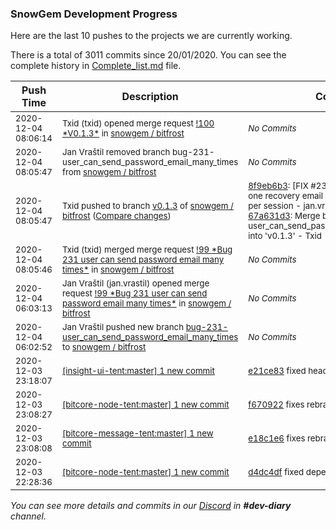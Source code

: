 
### SnowGem Development Progress

Here are the last 10 pushes to the projects we are currently working.

There is a total of 3011 commits since 20/01/2020. You can see the complete history in
 [Complete_list.md](Complete_list.md) file.

| Push Time | Description | Commits |
| --- | --- | --- |
| <sub>2020-12-04 08:06:14</sub> | <sub>Txid (txid) opened merge request [\!100 \*V0\.1\.3\*](https://gitlab.com/snowgem/bitfrost/-/merge_requests/100) in [snowgem / bitfrost](https://gitlab.com/snowgem/bitfrost)</sub> | <sub>_No Commits_</sub> |
| <sub>2020-12-04 08:05:47</sub> | <sub>Jan Vraštil removed branch bug-231-user_can_send_password_email_many_times from [snowgem / bitfrost](https://gitlab.com/snowgem/bitfrost)</sub> | <sub>_No Commits_</sub> |
| <sub>2020-12-04 08:05:47</sub> | <sub>Txid pushed to branch [v0\.1\.3](https://gitlab.com/snowgem/bitfrost/commits/v0.1.3) of [snowgem / bitfrost](https://gitlab.com/snowgem/bitfrost) ([Compare changes](https://gitlab.com/snowgem/bitfrost/compare/4d6c0811c7380fc6a1232cb6d32e1f5a1dc5ef9f...67a631d335aac1c1c9b4535dc6d48c9c7e91234a))</sub> | <sub>[8f9eb6b3](https://gitlab.com/snowgem/bitfrost/-/commit/8f9eb6b36fc34eaa74619693badfa77dac8eab57): [FIX #231] User can send only one recovery email at once but multiple time per session - jan.vrastil<br>[67a631d3](https://gitlab.com/snowgem/bitfrost/-/commit/67a631d335aac1c1c9b4535dc6d48c9c7e91234a): Merge branch 'bug-231-user_can_send_password_email_many_times' into 'v0.1.3' - Txid</sub> |
| <sub>2020-12-04 08:05:46</sub> | <sub>Txid (txid) merged merge request [\!99 \*Bug 231 user can send password email many times\*](https://gitlab.com/snowgem/bitfrost/-/merge_requests/99) in [snowgem / bitfrost](https://gitlab.com/snowgem/bitfrost)</sub> | <sub>_No Commits_</sub> |
| <sub>2020-12-04 06:03:13</sub> | <sub>Jan Vraštil (jan.vrastil) opened merge request [\!99 \*Bug 231 user can send password email many times\*](https://gitlab.com/snowgem/bitfrost/-/merge_requests/99) in [snowgem / bitfrost](https://gitlab.com/snowgem/bitfrost)</sub> | <sub>_No Commits_</sub> |
| <sub>2020-12-04 06:02:52</sub> | <sub>Jan Vraštil pushed new branch [bug\-231\-user\_can\_send\_password\_email\_many\_times](https://gitlab.com/snowgem/bitfrost/commits/bug-231-user_can_send_password_email_many_times) to [snowgem / bitfrost](https://gitlab.com/snowgem/bitfrost)</sub> | <sub>_No Commits_</sub> |
| <sub>2020-12-03 23:18:07</sub> | <sub>[[insight-ui-tent:master] 1 new commit](https://github.com/TENTOfficial/insight-ui-tent/commit/e21ce8325e744c551886642d572fc9db0542aa61)</sub> | <sub>[e21ce83](https://github.com/TENTOfficial/insight-ui-tent/commit/e21ce8325e744c551886642d572fc9db0542aa61) fixed header - ciripel</sub> |
| <sub>2020-12-03 23:08:27</sub> | <sub>[[bitcore-node-tent:master] 1 new commit](https://github.com/TENTOfficial/bitcore-node-tent/commit/f67092269b80c3d11c0d66148c5752f2e0bf0447)</sub> | <sub>[f670922](https://github.com/TENTOfficial/bitcore-node-tent/commit/f67092269b80c3d11c0d66148c5752f2e0bf0447) fixes rebranding - ciripel</sub> |
| <sub>2020-12-03 23:08:08</sub> | <sub>[[bitcore-message-tent:master] 1 new commit](https://github.com/TENTOfficial/bitcore-message-tent/commit/e18c1e607f055c15614384f95f7a57d9ae31f136)</sub> | <sub>[e18c1e6](https://github.com/TENTOfficial/bitcore-message-tent/commit/e18c1e607f055c15614384f95f7a57d9ae31f136) fixes rebranding - ciripel</sub> |
| <sub>2020-12-03 22:28:36</sub> | <sub>[[bitcore-node-tent:master] 1 new commit](https://github.com/TENTOfficial/bitcore-node-tent/commit/d4dc4dfbb2001ab4068fbcfb80913d16d729a646)</sub> | <sub>[d4dc4df](https://github.com/TENTOfficial/bitcore-node-tent/commit/d4dc4dfbb2001ab4068fbcfb80913d16d729a646) fixed dependencies - ciripel</sub> |

_You can see more details and commits in our [Discord](https://discord.gg/zumGnbg) in **#dev-diary** channel._
